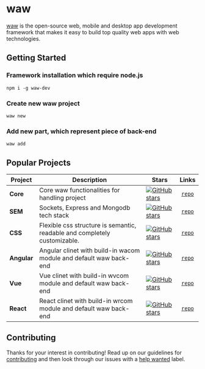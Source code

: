 # waw
[waw](https://webart.work) is the open-source web, mobile and desktop app development framework that makes it easy to
build top quality web apps with web technologies.

## Getting Started
### Framework installation which require node.js
`npm i -g waw-dev`
### Create new waw project
`waw new`
### Add new part, which represent piece of back-end
`waw add`

## Popular Projects
| Project | Description | Stars | Links |
| ------- | ------- | ------- |:-----:|
| **Core** | Core waw functionalities for handling project | [![GitHub stars](https://img.shields.io/github/stars/WebArtWork/core)](https://github.com/WebArtWork/core/stargazers) | [`repo`](https://github.com/WebArtWork/core)
| **SEM** | Sockets, Express and Mongodb tech stack | [![GitHub stars](https://img.shields.io/github/stars/WebArtWork/sem)](https://github.com/WebArtWork/sem/stargazers) | [`repo`](https://github.com/WebArtWork/sem)
| **CSS** | Flexible css structure is semantic, readable and completely customizable. | [![GitHub stars](https://img.shields.io/github/stars/WebArtWork/wawcss)](https://github.com/WebArtWork/wawcss/stargazers) | [`repo`](https://github.com/WebArtWork/wawcss)
| **Angular** | Angular clinet with build-in wacom module and default waw back-end | [![GitHub stars](https://img.shields.io/github/stars/WebArtWork/wawNgx)](https://github.com/WebArtWork/wawNgx/stargazers) | [`repo`](https://github.com/WebArtWork/wawNgx)
| **Vue**  | Vue clinet with build-in wvcom module and default waw back-end | [![GitHub stars](https://img.shields.io/github/stars/WebArtWork/wawVue)](https://github.com/WebArtWork/wawVue/stargazers) | [`repo`](https://github.com/WebArtWork/wawVue)
| **React**  | React clinet with build-in wrcom module and default waw back-end | [![GitHub stars](https://img.shields.io/github/stars/WebArtWork/wawReact)](https://github.com/WebArtWork/wawReact/stargazers) | [`repo`](https://github.com/WebArtWork/wawReact)

## Contributing
Thanks for your interest in contributing! Read up on our guidelines for
[contributing](https://github.com/WebArtWork/waw/CONTRIBUTING.md)
and then look through our issues with a [help wanted](https://github.com/WebArtWork/waw/issues?q=is%3Aopen+is%3Aissue+label%3A%22help+wanted%22)
label.
